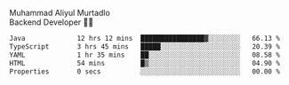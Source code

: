 Muhammad Aliyul Murtadlo
<br>
Backend Developer 👨‍💻
<br>
<!--START_SECTION:waka-->

```txt
Java             12 hrs 12 mins  ████████████████▓░░░░░░░░   66.13 %
TypeScript       3 hrs 45 mins   █████░░░░░░░░░░░░░░░░░░░░   20.39 %
YAML             1 hr 35 mins    ██░░░░░░░░░░░░░░░░░░░░░░░   08.58 %
HTML             54 mins         █▒░░░░░░░░░░░░░░░░░░░░░░░   04.90 %
Properties       0 secs          ░░░░░░░░░░░░░░░░░░░░░░░░░   00.00 %
```

<!--END_SECTION:waka-->
